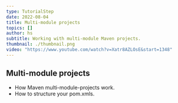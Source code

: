 ```yaml
---
type: TutorialStep
date: 2022-08-04
title: Multi-module projects
topics: []
author: hs
subtitle: Working with multi-module Maven projects.
thumbnail: ./thumbnail.png
video: "https://www.youtube.com/watch?v=Xatr8AZLOsE&start=1348"
---
```


## Multi-module projects

- How Maven multi-module-projects work.
- How to structure your pom.xmls.
